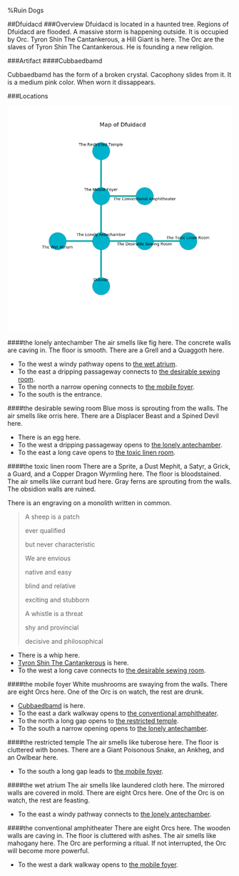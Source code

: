 %Ruin Dogs

##Dfuidacd
###Overview
Dfuidacd is located in a haunted tree. Regions of Dfuidacd are flooded. A massive storm is happening outside. It is occupied by Orc. <a name="Tyron-Shin-The-Cantankerous"></a>Tyron Shin The Cantankerous, a Hill Giant is here. The Orc are the slaves of Tyron Shin The Cantankerous. He  is founding a new religion. 



###Artifact
####<a name="Cubbaedbamd"></a>Cubbaedbamd


Cubbaedbamd has the form of a broken crystal. Cacophony slides from it. It is a medium pink color. When worn it dissappears. 





###Locations


![](../v2/images/Dfuidacd.png)

####<a name="the-lonely-antechamber"></a>the lonely antechamber
The air smells like fig here. The concrete walls are caving in. The floor is smooth. There are a Grell and a Quaggoth here. 



* To the west a windy pathway opens to [the wet atrium](#the-wet-atrium).
* To the east a dripping passageway connects to [the desirable sewing room](#the-desirable-sewing-room).
* To the north a narrow opening connects to [the mobile foyer](#the-mobile-foyer).
* To the south is the entrance.


####<a name="the-desirable-sewing-room"></a>the desirable sewing room
Blue moss is sprouting from the walls. The air smells like orris here. There are a Displacer Beast and a Spined Devil here. 



* There is an egg here.
* To the west a dripping passageway opens to [the lonely antechamber](#the-lonely-antechamber).
* To the east a long cave opens to [the toxic linen room](#the-toxic-linen-room).


####<a name="the-toxic-linen-room"></a>the toxic linen room
There are a Sprite, a Dust Mephit, a Satyr, a Grick, a Guard, and a Copper Dragon Wyrmling here. The floor is bloodstained. The air smells like currant bud here. Gray ferns are sprouting from the walls. The obsidion walls are ruined. 

There is an engraving on a monolith written in common. 

> A sheep is a patch
>
> ever qualified
>
> but never characteristic
>
> We are envious
>
> native and easy
>
> blind and relative
>
> exciting and stubborn
>
> A whistle is a threat
>
> shy and provincial
>
> decisive and philosophical
>


* There is a whip here.
* [Tyron Shin The Cantankerous](#Tyron-Shin-The-Cantankerous) is here.
* To the west a long cave connects to [the desirable sewing room](#the-desirable-sewing-room).


####<a name="the-mobile-foyer"></a>the mobile foyer
White mushrooms are swaying from the walls. There are eight Orcs here. One of the Orc is on watch, the rest are drunk. 



* [Cubbaedbamd](#Cubbaedbamd) is here.
* To the east a dark walkway opens to [the conventional amphitheater](#the-conventional-amphitheater).
* To the north a long gap opens to [the restricted temple](#the-restricted-temple).
* To the south a narrow opening opens to [the lonely antechamber](#the-lonely-antechamber).


####<a name="the-restricted-temple"></a>the restricted temple
The air smells like tuberose here. The floor is cluttered with bones. There are a Giant Poisonous Snake, an Ankheg, and an Owlbear here. 



* To the south a long gap leads to [the mobile foyer](#the-mobile-foyer).


####<a name="the-wet-atrium"></a>the wet atrium
The air smells like laundered cloth here. The mirrored walls are covered in mold. There are eight Orcs here. One of the Orc is on watch, the rest are feasting. 



* To the east a windy pathway connects to [the lonely antechamber](#the-lonely-antechamber).


####<a name="the-conventional-amphitheater"></a>the conventional amphitheater
There are eight Orcs here. The wooden walls are caving in. The floor is cluttered with ashes. The air smells like mahogany here. The Orc are performing a ritual. If not interrupted, the Orc will become more powerful. 



* To the west a dark walkway opens to [the mobile foyer](#the-mobile-foyer).



